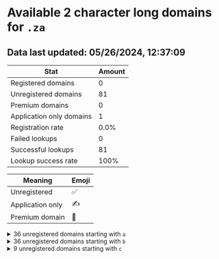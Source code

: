 # Available 2 character long domains for `.za`

## Data last updated: 05/26/2024, 12:37:09

|Stat|Amount|
|--|--|
|Registered domains|0|
|Unregistered domains|81|
|Premium domains|0|
|Application only domains|1|
|Registration rate|0.0%|
|Failed lookups|0|
|Successful lookups|81|
|Lookup success rate|100%|


|Meaning|Emoji|
|--|--|
|Unregistered|:white_check_mark:|
|Application only|:writing_hand:|
|Premium domain|:gem:|

<details>
<summary>36 unregistered domains starting with <bold><code>a</code></bold></summary>

|Type|Domain|
|--|--|
|:white_check_mark:|`a0.za`|
|:white_check_mark:|`a1.za`|
|:white_check_mark:|`a2.za`|
|:white_check_mark:|`a3.za`|
|:white_check_mark:|`a4.za`|
|:white_check_mark:|`a5.za`|
|:white_check_mark:|`a6.za`|
|:white_check_mark:|`a7.za`|
|:white_check_mark:|`a8.za`|
|:white_check_mark:|`a9.za`|
|:white_check_mark:|`aa.za`|
|:white_check_mark:|`ab.za`|
|:writing_hand:|`ac.za`|
|:white_check_mark:|`ad.za`|
|:white_check_mark:|`ae.za`|
|:white_check_mark:|`af.za`|
|:white_check_mark:|`ag.za`|
|:white_check_mark:|`ah.za`|
|:white_check_mark:|`ai.za`|
|:white_check_mark:|`aj.za`|
|:white_check_mark:|`ak.za`|
|:white_check_mark:|`al.za`|
|:white_check_mark:|`am.za`|
|:white_check_mark:|`an.za`|
|:white_check_mark:|`ao.za`|
|:white_check_mark:|`ap.za`|
|:white_check_mark:|`aq.za`|
|:white_check_mark:|`ar.za`|
|:white_check_mark:|`as.za`|
|:white_check_mark:|`at.za`|
|:white_check_mark:|`au.za`|
|:white_check_mark:|`av.za`|
|:white_check_mark:|`aw.za`|
|:white_check_mark:|`ax.za`|
|:white_check_mark:|`ay.za`|
|:white_check_mark:|`az.za`|
</details>
<details>
<summary>36 unregistered domains starting with <bold><code>b</code></bold></summary>

|Type|Domain|
|--|--|
|:white_check_mark:|`b0.za`|
|:white_check_mark:|`b1.za`|
|:white_check_mark:|`b2.za`|
|:white_check_mark:|`b3.za`|
|:white_check_mark:|`b4.za`|
|:white_check_mark:|`b5.za`|
|:white_check_mark:|`b6.za`|
|:white_check_mark:|`b7.za`|
|:white_check_mark:|`b8.za`|
|:white_check_mark:|`b9.za`|
|:white_check_mark:|`ba.za`|
|:white_check_mark:|`bb.za`|
|:white_check_mark:|`bc.za`|
|:white_check_mark:|`bd.za`|
|:white_check_mark:|`be.za`|
|:white_check_mark:|`bf.za`|
|:white_check_mark:|`bg.za`|
|:white_check_mark:|`bh.za`|
|:white_check_mark:|`bi.za`|
|:white_check_mark:|`bj.za`|
|:white_check_mark:|`bk.za`|
|:white_check_mark:|`bl.za`|
|:white_check_mark:|`bm.za`|
|:white_check_mark:|`bn.za`|
|:white_check_mark:|`bo.za`|
|:white_check_mark:|`bp.za`|
|:white_check_mark:|`bq.za`|
|:white_check_mark:|`br.za`|
|:white_check_mark:|`bs.za`|
|:white_check_mark:|`bt.za`|
|:white_check_mark:|`bu.za`|
|:white_check_mark:|`bv.za`|
|:white_check_mark:|`bw.za`|
|:white_check_mark:|`bx.za`|
|:white_check_mark:|`by.za`|
|:white_check_mark:|`bz.za`|
</details>
<details>
<summary>9 unregistered domains starting with <bold><code>c</code></bold></summary>

|Type|Domain|
|--|--|
|:white_check_mark:|`ca.za`|
|:white_check_mark:|`cb.za`|
|:white_check_mark:|`cc.za`|
|:white_check_mark:|`cd.za`|
|:white_check_mark:|`ce.za`|
|:white_check_mark:|`cf.za`|
|:white_check_mark:|`cg.za`|
|:white_check_mark:|`ch.za`|
|:white_check_mark:|`ci.za`|
</details>